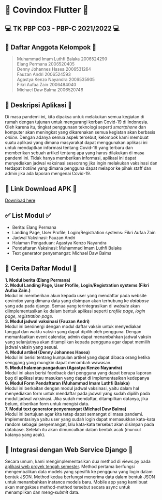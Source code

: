 # :syringe: Covindox Flutter :syringe:


## :computer: TK PBP C03 - PBP-C 2021/2022 :computer:


## :raising_hand: Daftar Anggota Kelompok :raising_hand:
> Muhammad Imam Luthfi Balaka 2006524290  
> Elang Permana 2006520405  
> Denny Johannes Hasea 2006531264  
> Fauzan Andri 2006524593  
> Agastya Kenzo Nayandra 2006535905  
> Fikri Aufaa Zain 2006484040  
> Michael Daw Balma 2006520746  

## :newspaper: Deskripsi Aplikasi :newspaper: 
Di masa pandemi ini, kita dipaksa untuk melakukan semua kegiatan di rumah dengan tujunan untuk mengurangi korban Covid-19 di Indonesia. Oleh karena itu, tingkat penggunaan teknologi seperti _smartphone_ dan komputer akan meningkat yang dikarenakan semua kegiatan akan berbasis _online_. Dengan adanya semua aspek tersebut, kelompok kami membuat suatu aplikasi yang dimana masyarakat dapat menggunakan aplikasi ini untuk mendaptkan informasi tentang Covid-19 yang terbaru dan memberikan sebuah artikel tentang apa yang harus dilakukan di masa pandemi ini. Tidak hanya memberikan informasi, aplikasi ini dapat menyediakan jadwal vaksinasi seseorang jika ingin melakukan vaksinasi dan terdapat _hotline_ yang dimana pengguna dapat melapor ke pihak staff dan admin jika ada laporan mengenai Covid-19.


## :link: Link Download APK :link:

[Download here](https://github.com/fikriazain/covindox/releases)


## :white_check_mark: List Modul :white_check_mark:
- Berita: Elang Permana  
- Landing Page, User Profile, Login/Registration systems: Fikri Aufaa Zain  
- Jadwal Vaksinasi: Fauzan Andri  
- Halaman Pengaduan: Agastya Kenzo Nayandra  
- Pendaftaran Vaksinasi: Muhammad Imam Luthfi Balaka  
- Text generator penyemangat: Michael Daw Balma  


## :scroll: Cerita Daftar Modul :scroll:

**1. Modul berita (Elang Permana)**  
**2. Modul Landing Page, User Profile, Login/Registration systems (Fikri Aufaa Zain.)**  
Modul ini memberikan akun kepada user yang mendaftar pada website covindox yang dimana data yang disimpan akan terhubung ke *database* yang ada pada django. Semua yang terintegrasikan di *website* akan diimplementasikan ke dalam bentuk aplikasi seperti *profile page*, *login page*, *registration page*.  
**3. Modul jadwal vaksinasi (Fauzan Andri)**  
Modul ini bersinergi dengan modul daftar vaksin untuk menyediakan tanggal dan waktu vaksin yang dapat dipilih oleh pengguna. Dengan memanfaatkan event calendar, admin dapat menambahkan jadwal vaksin yang selanjutnya akan ditampilkan kepada pengguna agar dapat memilih jadwal vaksin yang sesuai.  
**4. Modul artikel (Denny Johannes Hasea)**  
Modul ini berisi tentang kumpulan artikel yang dapat dibaca orang ketika senggang yang mungkin dapat menambah wawasan.  
**5. Modul halaman pangaduan (Agastya Kenzo Nayandra)**  
Modul ini akan berisi feedback dari pengguna yang dapat berupa laporan bug di aplikasi atau masukan yang dapat di implementasikan kedepanya  
**6. Modul Form Pendaftaran (Muhammad Imam Luthfi Balaka)**  
Modul ini berkaitan dengan modul jadwal vaksinasi, yaitu dalam hal menyediakan form untuk mendaftar pada jadwal yang sudah dipilih pada modul jadwal vaksinasi. Jika sudah mendaftar, ditampilkan datanya, jika belum, diberikan form untuk mengisi data.  
**7. Modul text generator penyemangat (Michael Daw Balma)**  
Modul ini bertujuan agar kita tetap dapat semangat di masa pandemi. Implementasinya yaitu user yang sudah login dapat memasukkan kata-kata random sebagai penyemangat, lalu kata-kata tersebut akan disimpan pada database. Setelah itu akan dimunculkan dalam bentuk acak (muncul katanya yang acak).

## :electric_plug: Integrasi dengan Web Service Django :electric_plug:

Secara umum, kami mengimplementasikan dua method di views.py pada [aplikasi web proyek tengah semester](https://gitlab.com/fikriazain/tk-pbp-c03). Method pertama berfungsi mengembalikan data models yang spesifik ke pengguna yang login dalam bentuk JSON. Method kedua berfungsi menerima data dalam bentuk JSON untuk menambahkan instance models baru. Mobile app yang kami buat akan mengakses method-method tersebut secara async untuk menampilkan dan meng-_submit_ data.
